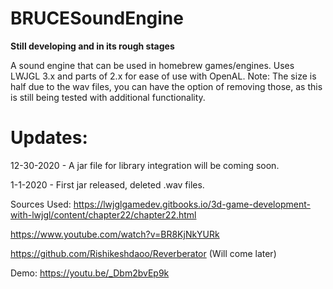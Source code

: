 # BRUCESoundEngine #
 **Still developing and in its rough stages**
 
  A sound engine that can be used in homebrew games/engines. Uses LWJGL 3.x and parts of 2.x for ease of use with OpenAL.
  Note: The size is half due to the wav files, you can have the option of removing those, as this is still being tested
  with additional functionality.

# Updates:

  12-30-2020 - A jar file for library integration will be coming soon.
  
  1-1-2020 - First jar released, deleted .wav files.

Sources Used:
https://lwjglgamedev.gitbooks.io/3d-game-development-with-lwjgl/content/chapter22/chapter22.html

https://www.youtube.com/watch?v=BR8KjNkYURk

https://github.com/Rishikeshdaoo/Reverberator (Will come later)


Demo: 
https://youtu.be/_Dbm2bvEp9k
